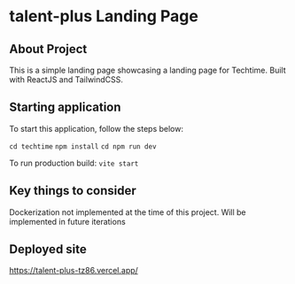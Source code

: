 # talent-plus Landing Page

## About Project
This is a simple landing page showcasing a landing page for Techtime. Built with ReactJS and TailwindCSS. 

## Starting application
To start this application, follow the steps below:

`cd techtime`
`npm install`
`cd npm run dev`

To run production build:
`vite start`

## Key things to consider
Dockerization not implemented at the time of this project. Will be implemented in future iterations

## Deployed site
https://talent-plus-tz86.vercel.app/
